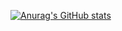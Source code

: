 [![Anurag's GitHub stats](https://github-readme-stats.vercel.app/api?username=taqro&theme=radical&show_icons=true)](https://github.com/anuraghazra/github-readme-stats)


